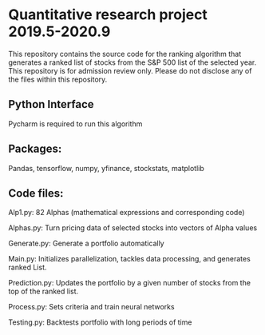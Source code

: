 # Quantitative research project 2019.5-2020.9

This repository contains the source code for the ranking algorithm that generates a ranked list of stocks from the S&P 500 list of the selected year.
This repository is for admission review only. Please do not disclose any of the files within this repository.  

## Python Interface
Pycharm is required to run this algorithm

## Packages: 
Pandas, tensorflow, numpy, yfinance, stockstats, matplotlib

## Code files:

Alp1.py: 82 Alphas (mathematical expressions and corresponding code)

Alphas.py: Turn pricing data of selected stocks into vectors of Alpha values

Generate.py: Generate a portfolio automatically

Main.py: Initializes parallelization, tackles data processing, and generates ranked List.

Prediction.py: Updates the portfolio by a given number of stocks from the top of the ranked list.

Process.py: Sets criteria and train neural networks 

Testing.py: Backtests portfolio with long periods of time



